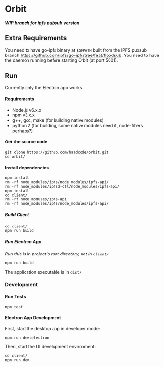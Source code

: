 # Orbit

***WIP branch for ipfs pubsub version***

## Extra Requirements

You need to have go-ipfs binary at `$GOPATH` built from the IPFS pubsub branch https://github.com/ipfs/go-ipfs/tree/feat/floodsub. You need to have the daemon running before starting Orbit (at port 5001).

## Run

Currently only the Electron app works.

#### Requirements

- Node.js v6.x.x
- npm v3.x.x
- g++, gcc, make (for building native modules)
- python 2 (for building, some native modules need it, node-fibers perhaps?)

#### Get the source code
```
git clone https://github.com/haadcode/orbit.git
cd orbit/
```

#### Install dependencies
```
npm install
rm -rf node_modules/ipfs/node_modules/ipfs-api/
rm -rf node_modules/ipfsd-ctl/node_modules/ipfs-api/
npm install
cd client/
rm -rf node_modules/ipfs-api
rm -rf node_modules/ipfs/node_modules/ipfs-api/
```

##### Build Client
```
cd client/
npm run build
```

##### Run Electron App

*Run this is in project's root directory, not in `client/`.*

```
npm run build
```

The application executable is in `dist/`.

### Development

#### Run Tests

```
npm test
```

#### Electron App Development

First, start the desktop app in developer mode:
```
npm run dev:electron
```

Then, start the UI development environment:
```
cd client/
npm run dev
```
